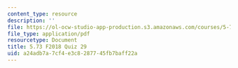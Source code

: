 ```yaml
---
content_type: resource
description: ''
file: https://ol-ocw-studio-app-production.s3.amazonaws.com/courses/5-73-quantum-mechanics-i-fall-2018/a24adb7a7cf4e3c8287745fb7baff22a_MIT5_73F18_quiz29.pdf
file_type: application/pdf
resourcetype: Document
title: 5.73 F2018 Quiz 29
uid: a24adb7a-7cf4-e3c8-2877-45fb7baff22a
---
```

